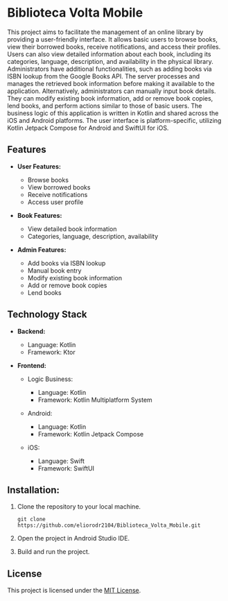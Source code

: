 # Biblioteca Volta Mobile

This project aims to facilitate the management of an online library by providing a user-friendly interface. It allows basic users to browse books, view their borrowed books, receive notifications, and access their profiles. Users can also view detailed information about each book, including its categories, language, description, and availability in the physical library.
Administrators have additional functionalities, such as adding books via ISBN lookup from the Google Books API. The server processes and manages the retrieved book information before making it available to the application. Alternatively, administrators can manually input book details. They can modify existing book information, add or remove book copies, lend books, and perform actions similar to those of basic users.
The business logic of this application is written in Kotlin and shared across the iOS and Android platforms. The user interface is platform-specific, utilizing Kotlin Jetpack Compose for Android and SwiftUI for iOS.

## Features

- **User Features:**
  - Browse books
  - View borrowed books
  - Receive notifications
  - Access user profile

- **Book Features:**
  - View detailed book information
  - Categories, language, description, availability

- **Admin Features:**
  - Add books via ISBN lookup
  - Manual book entry
  - Modify existing book information
  - Add or remove book copies
  - Lend books

## Technology Stack

- **Backend:**
  - Language: Kotlin
  - Framework: Ktor

- **Frontend:**
  - Logic Business:
    - Language: Kotlin
    - Framework: Kotlin Multiplatform System
      
  - Android:
    - Language: Kotlin
    - Framework: Kotlin Jetpack Compose
      
  - iOS:
    - Language: Swift
    - Framework: SwiftUI

## Installation:

1. Clone the repository to your local machine.
   ```
   git clone https://github.com/eliorodr2104/Biblioteca_Volta_Mobile.git
   ```

2. Open the project in Android Studio IDE.

3. Build and run the project.


## License

This project is licensed under the [MIT License](LICENSE).
